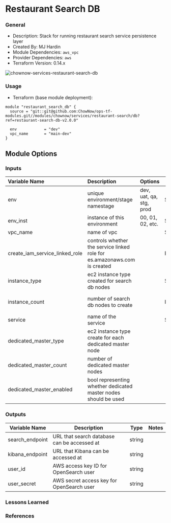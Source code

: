 # Restaurant Search DB

### General

* Description: Stack for running restaurant search service persistence layer
* Created By: MJ Hardin
* Module Dependencies: `aws_vpc`
* Provider Dependencies: `aws`
* Terraform Version: 0.14.x

![chownow-services-restaurant-search-db](https://github.com/ChowNow/ops-tf-modules/workflows/chownow-services-restaurant-search-db/badge.svg)


### Usage

* Terraform (base module deployment):

```hcl
module "restaurant_search_db" {
  source = "git::git@github.com:ChowNow/ops-tf-modules.git//modules/chownow/services/restaurant-search/db?ref=restaurant-search-db-v2.0.0"

  env            = "dev"
  vpc_name       = "main-dev"
}
```

## Module Options

### Inputs

| Variable Name                  | Description                                                              | Options                 | Type    | Required? | Notes                                                |
|:-------------------------------|:-------------------------------------------------------------------------|-------------------------|---------|-----------|------------------------------------------------------|
| env                            | unique environment/stage namestage                                       | dev, uat, qa, stg, prod | String  | Yes       |                                                      |
| env_inst                       | instance of this environment                                             | 00, 01, 02, etc.        | String  | No        | defaults to ""                                       |
| vpc_name                       | name of vpc                                                              |                         | String  | Yes       |                                                      |
| create_iam_service_linked_role | controls whether the service linked role for es.amazonaws.com is created |                         | Boolean | No        | defaults to false                                    |
| instance_type                  | ec2 instance type created for search db nodes                            |                         | String  | No        | defaults to "t2.medium.elasticsearch"                |
| instance_count                 | number of search db nodes to create                                      |                         | Int     | No        | defaults to 3 -- must match number of subnets in VPC |
| service                        | name of the service                                                      |                         | String  | No        | defaults to 'restaurant-search'                      |
| dedicated_master_type          | ec2 instance type create for each dedicated master node                  |                         |         |           |                                                      |
| dedicated_master_count         | number of dedicated master nodes                                         |                         |         |           |                                                      |
| dedicated_master_enabled       | bool representing whether dedicated master nodes should be used          |                         |         |           |                                                      |


### Outputs 

| Variable Name   | Description                                 | Type   | Notes |
| --------------- | ------------------------------------------- | ------ | ----- |
| search_endpoint | URL that search database can be accessed at | string |       |
| kibana_endpoint | URL that Kibana can be accessed at          | string |       |
| user_id         | AWS access key ID for OpenSearch user       | string |       |
| user_secret     | AWS secret access key for OpenSearch user   | string |       |

### Lessons Learned

### References
